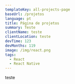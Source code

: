 ```yaml
---
templateKey: all-projects-page
baseUrl: /projetos
language: pt
title: Página de projetos
summary: Teste
clientName: teste
clientLocation: teste
devTime: 123
devMonths: 119
image: /img/react.png
tags:
  - React
  - React Native
---
```

teste
